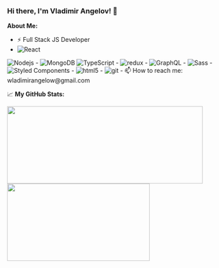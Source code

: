 ### Hi there, I'm Vladimir Angelov! 👋
**About Me:**
- ⚡ Full Stack JS Developer
- <img alt="React" src="https://img.shields.io/badge/-React-45b8d8?style=flat-square&logo=react&logoColor=white" />  
 <img alt="Nodejs" src="https://img.shields.io/badge/-Nodejs-43853d?style=flat-square&logo=Node.js&logoColor=white" />  
- <img alt="MongoDB" src="https://img.shields.io/badge/-MongoDB-13aa52?style=flat-square&logo=mongodb&logoColor=white" />
 <img alt="TypeScript" src="https://img.shields.io/badge/-TypeScript-007ACC?style=flat-square&logo=typescript&logoColor=white" />  
- <img alt="redux" src="https://img.shields.io/badge/-Redux-764ABC?style=flat-square&logo=redux&logoColor=white" />  
- <img alt="GraphQL" src="https://img.shields.io/badge/-GraphQL-E10098?style=flat-square&logo=graphql&logoColor=white" />  
- <img alt="Sass" src="https://img.shields.io/badge/-Sass-CC6699?style=flat-square&logo=sass&logoColor=white" />  
- <img alt="Styled Components" src="https://img.shields.io/badge/-Styled_Components-db7092?style=flat-square&logo=styled-components&logoColor=white" />  
- <img alt="html5" src="https://img.shields.io/badge/-HTML5-E34F26?style=flat-square&logo=html5&logoColor=white" />  
- <img alt="git" src="https://img.shields.io/badge/-Git-F05032?style=flat-square&logo=git&logoColor=white" />
- 📫 How to reach me: wladimirangelow@gmail.com

 📈 **My GitHub Stats:**
<p>
  <img height="180em" width="457px" src="https://github-readme-stats.vercel.app/api?username=VladimirAngelov&hide=issues&show_icons=true&count_private=true"/>
  <img height="180em" width="333px" src="https://github-readme-stats.vercel.app/api/top-langs/?username=VladimirAngelov&layout=compact&hide=handlebars"/>
</p>
